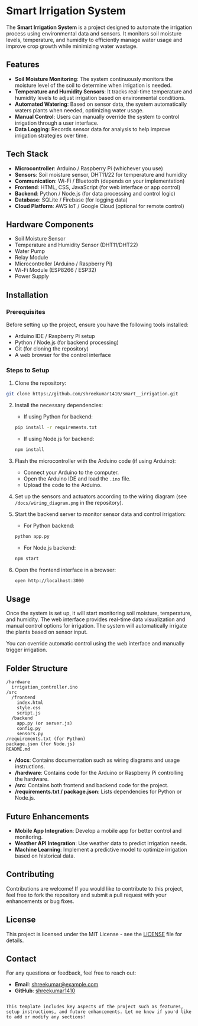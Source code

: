 
# Smart Irrigation System

The **Smart Irrigation System** is a project designed to automate the irrigation process using environmental data and sensors. It monitors soil moisture levels, temperature, and humidity to efficiently manage water usage and improve crop growth while minimizing water wastage.

## Features

- **Soil Moisture Monitoring**: The system continuously monitors the moisture level of the soil to determine when irrigation is needed.
- **Temperature and Humidity Sensors**: It tracks real-time temperature and humidity levels to adjust irrigation based on environmental conditions.
- **Automated Watering**: Based on sensor data, the system automatically waters plants when needed, optimizing water usage.
- **Manual Control**: Users can manually override the system to control irrigation through a user interface.
- **Data Logging**: Records sensor data for analysis to help improve irrigation strategies over time.

## Tech Stack

- **Microcontroller**: Arduino / Raspberry Pi (whichever you use)
- **Sensors**: Soil moisture sensor, DHT11/22 for temperature and humidity
- **Communication**: Wi-Fi / Bluetooth (depends on your implementation)
- **Frontend**: HTML, CSS, JavaScript (for web interface or app control)
- **Backend**: Python / Node.js (for data processing and control logic)
- **Database**: SQLite / Firebase (for logging data)
- **Cloud Platform**: AWS IoT / Google Cloud (optional for remote control)

## Hardware Components

- Soil Moisture Sensor
- Temperature and Humidity Sensor (DHT11/DHT22)
- Water Pump
- Relay Module
- Microcontroller (Arduino / Raspberry Pi)
- Wi-Fi Module (ESP8266 / ESP32)
- Power Supply

## Installation

### Prerequisites

Before setting up the project, ensure you have the following tools installed:

- Arduino IDE / Raspberry Pi setup
- Python / Node.js (for backend processing)
- Git (for cloning the repository)
- A web browser for the control interface

### Steps to Setup

1. Clone the repository:

```bash
git clone https://github.com/shreekumar1410/smart__irrigation.git
```

2. Install the necessary dependencies:

   - If using Python for backend:

   ```bash
   pip install -r requirements.txt
   ```

   - If using Node.js for backend:

   ```bash
   npm install
   ```

3. Flash the microcontroller with the Arduino code (if using Arduino):

   - Connect your Arduino to the computer.
   - Open the Arduino IDE and load the `.ino` file.
   - Upload the code to the Arduino.

4. Set up the sensors and actuators according to the wiring diagram (see `/docs/wiring_diagram.png` in the repository).

5. Start the backend server to monitor sensor data and control irrigation:

   - For Python backend:

   ```bash
   python app.py
   ```

   - For Node.js backend:

   ```bash
   npm start
   ```

6. Open the frontend interface in a browser:

   ```bash
   open http://localhost:3000
   ```

## Usage

Once the system is set up, it will start monitoring soil moisture, temperature, and humidity. The web interface provides real-time data visualization and manual control options for irrigation. The system will automatically irrigate the plants based on sensor input.

You can override automatic control using the web interface and manually trigger irrigation.

## Folder Structure

```
/hardware
  irrigation_controller.ino
/src
  /frontend
    index.html
    style.css
    script.js
  /backend
    app.py (or server.js)
    config.py
    sensors.py
/requirements.txt (for Python)
package.json (for Node.js)
README.md
```

- **/docs**: Contains documentation such as wiring diagrams and usage instructions.
- **/hardware**: Contains code for the Arduino or Raspberry Pi controlling the hardware.
- **/src**: Contains both frontend and backend code for the project.
- **/requirements.txt / package.json**: Lists dependencies for Python or Node.js.

## Future Enhancements

- **Mobile App Integration**: Develop a mobile app for better control and monitoring.
- **Weather API Integration**: Use weather data to predict irrigation needs.
- **Machine Learning**: Implement a predictive model to optimize irrigation based on historical data.

## Contributing

Contributions are welcome! If you would like to contribute to this project, feel free to fork the repository and submit a pull request with your enhancements or bug fixes.

## License

This project is licensed under the MIT License - see the [LICENSE](LICENSE) file for details.

## Contact

For any questions or feedback, feel free to reach out:

- **Email**: shreekumar@example.com
- **GitHub**: [shreekumar1410](https://github.com/shreekumar1410)
```

This template includes key aspects of the project such as features, setup instructions, and future enhancements. Let me know if you'd like to add or modify any sections!
